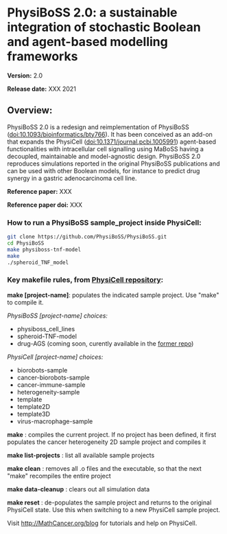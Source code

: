 # PhysiBoSS 2.0: a sustainable integration of stochastic Boolean and agent-based modelling frameworks

**Version:** 2.0

**Release date:** XXX 2021

## Overview: 
PhysiBoSS 2.0 is a redesign and reimplementation of PhysiBoSS ([doi:10.1093/bioinformatics/bty766](https://doi.org/10.1093/bioinformatics/bty766)). It has been conceived as an add-on that expands the PhysiCell ([doi:10.1371/journal.pcbi.1005991](https://dx.doi.org/10.1371/journal.pcbi.1005991)) agent-based functionalities with intracellular cell signalling using MaBoSS having a decoupled, maintainable and model-agnostic design. PhysiBoSS 2.0 reproduces simulations reported in the original PhysiBoSS publications and can be used with other Boolean models, for instance to predict drug synergy in a gastric adenocarcinoma cell line.

**Reference paper:** XXX

**Reference paper doi:** XXX

### How to run a PhysiBoSS sample_project inside PhysiCell:
~~~bash
git clone https://github.com/PhysiBoSS/PhysiBoSS.git
cd PhysiBoSS
make physiboss-tnf-model
make
./spheroid_TNF_model
~~~

### Key makefile rules, from [PhysiCell repository](https://github.com/MathCancer/PhysiCell):

**make \[project-name\]**: populates the indicated sample project. Use "make" to compile it. 

*PhysiBoSS \[project-name\] choices:*
- physiboss_cell_lines
- spheroid-TNF-model
- drug-AGS (coming soon, curently available in the [former repo](https://github.com/bsc-life/PhysiBoSSv2))

*PhysiCell \[project-name\] choices:*
- biorobots-sample
- cancer-biorobots-sample
- cancer-immune-sample 
- heterogeneity-sample
- template
- template2D
- template3D
- virus-macrophage-sample

**make** : compiles the current project. If no project has been defined, it first populates the cancer heterogeneity 2D sample project and compiles it 

**make list-projects** : list all available sample projects 

**make clean** : removes all .o files and the executable, so that the next "make" recompiles the entire project 

**make data-cleanup** : clears out all simulation data 

**make reset** : de-populates the sample project and returns to the original PhysiCell state. Use this when switching to a new PhysiCell sample project. 

Visit http://MathCancer.org/blog for tutorials and help on PhysiCell.

